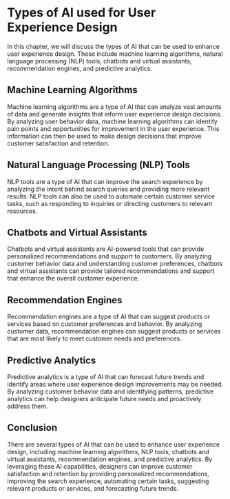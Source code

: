 Types of AI used for User Experience Design
===================================================================================================

In this chapter, we will discuss the types of AI that can be used to enhance user experience design. These include machine learning algorithms, natural language processing (NLP) tools, chatbots and virtual assistants, recommendation engines, and predictive analytics.

Machine Learning Algorithms
---------------------------

Machine learning algorithms are a type of AI that can analyze vast amounts of data and generate insights that inform user experience design decisions. By analyzing user behavior data, machine learning algorithms can identify pain points and opportunities for improvement in the user experience. This information can then be used to make design decisions that improve customer satisfaction and retention.

Natural Language Processing (NLP) Tools
---------------------------------------

NLP tools are a type of AI that can improve the search experience by analyzing the intent behind search queries and providing more relevant results. NLP tools can also be used to automate certain customer service tasks, such as responding to inquiries or directing customers to relevant resources.

Chatbots and Virtual Assistants
-------------------------------

Chatbots and virtual assistants are AI-powered tools that can provide personalized recommendations and support to customers. By analyzing customer behavior data and understanding customer preferences, chatbots and virtual assistants can provide tailored recommendations and support that enhance the overall customer experience.

Recommendation Engines
----------------------

Recommendation engines are a type of AI that can suggest products or services based on customer preferences and behavior. By analyzing customer data, recommendation engines can suggest products or services that are most likely to meet customer needs and preferences.

Predictive Analytics
--------------------

Predictive analytics is a type of AI that can forecast future trends and identify areas where user experience design improvements may be needed. By analyzing customer behavior data and identifying patterns, predictive analytics can help designers anticipate future needs and proactively address them.

Conclusion
----------

There are several types of AI that can be used to enhance user experience design, including machine learning algorithms, NLP tools, chatbots and virtual assistants, recommendation engines, and predictive analytics. By leveraging these AI capabilities, designers can improve customer satisfaction and retention by providing personalized recommendations, improving the search experience, automating certain tasks, suggesting relevant products or services, and forecasting future trends.
